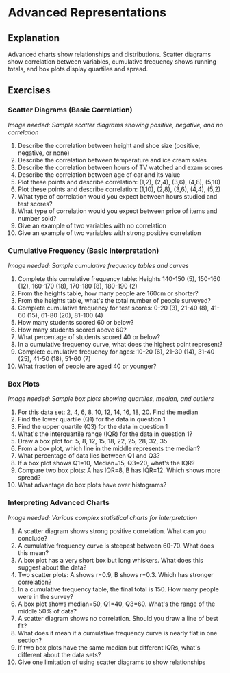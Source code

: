 # Advanced Representations

## Explanation
Advanced charts show relationships and distributions. Scatter diagrams show correlation between variables, cumulative frequency shows running totals, and box plots display quartiles and spread.

## Exercises

### Scatter Diagrams (Basic Correlation)
*Image needed: Sample scatter diagrams showing positive, negative, and no correlation*
1. Describe the correlation between height and shoe size (positive, negative, or none)
2. Describe the correlation between temperature and ice cream sales
3. Describe the correlation between hours of TV watched and exam scores
4. Describe the correlation between age of car and its value
5. Plot these points and describe correlation: (1,2), (2,4), (3,6), (4,8), (5,10)
6. Plot these points and describe correlation: (1,10), (2,8), (3,6), (4,4), (5,2)
7. What type of correlation would you expect between hours studied and test scores?
8. What type of correlation would you expect between price of items and number sold?
9. Give an example of two variables with no correlation
10. Give an example of two variables with strong positive correlation

### Cumulative Frequency (Basic Interpretation)
*Image needed: Sample cumulative frequency tables and curves*
1. Complete this cumulative frequency table: Heights 140-150 (5), 150-160 (12), 160-170 (18), 170-180 (8), 180-190 (2)
2. From the heights table, how many people are 160cm or shorter?
3. From the heights table, what's the total number of people surveyed?
4. Complete cumulative frequency for test scores: 0-20 (3), 21-40 (8), 41-60 (15), 61-80 (20), 81-100 (4)
5. How many students scored 60 or below?
6. How many students scored above 60?
7. What percentage of students scored 40 or below?
8. In a cumulative frequency curve, what does the highest point represent?
9. Complete cumulative frequency for ages: 10-20 (6), 21-30 (14), 31-40 (25), 41-50 (18), 51-60 (7)
10. What fraction of people are aged 40 or younger?

### Box Plots
*Image needed: Sample box plots showing quartiles, median, and outliers*
1. For this data set: 2, 4, 6, 8, 10, 12, 14, 16, 18, 20. Find the median
2. Find the lower quartile (Q1) for the data in question 1
3. Find the upper quartile (Q3) for the data in question 1
4. What's the interquartile range (IQR) for the data in question 1?
5. Draw a box plot for: 5, 8, 12, 15, 18, 22, 25, 28, 32, 35
6. From a box plot, which line in the middle represents the median?
7. What percentage of data lies between Q1 and Q3?
8. If a box plot shows Q1=10, Median=15, Q3=20, what's the IQR?
9. Compare two box plots: A has IQR=8, B has IQR=12. Which shows more spread?
10. What advantage do box plots have over histograms?

### Interpreting Advanced Charts
*Image needed: Various complex statistical charts for interpretation*
1. A scatter diagram shows strong positive correlation. What can you conclude?
2. A cumulative frequency curve is steepest between 60-70. What does this mean?
3. A box plot has a very short box but long whiskers. What does this suggest about the data?
4. Two scatter plots: A shows r=0.9, B shows r=0.3. Which has stronger correlation?
5. In a cumulative frequency table, the final total is 150. How many people were in the survey?
6. A box plot shows median=50, Q1=40, Q3=60. What's the range of the middle 50% of data?
7. A scatter diagram shows no correlation. Should you draw a line of best fit?
8. What does it mean if a cumulative frequency curve is nearly flat in one section?
9. If two box plots have the same median but different IQRs, what's different about the data sets?
10. Give one limitation of using scatter diagrams to show relationships